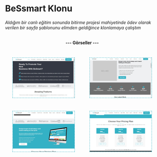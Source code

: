 # BeSsmart Klonu
###### Aldığım bir canlı eğitim sonunda bitirme projesi mahiyetinde ödev olarak verilen bir sayfa şablonunu elimden geldiğince klonlamaya çalıştım 
<style>
    .container{
        display:flex;
        flex-direciton:column;
        flex-wrap:wrap;
        height:350px;
        justify-content:space-around;align-content:space-around;
    }
    img{
        width:40%;
        border:1px dashed #34b1c4
    }

    

</style>
<h4 class='deneme' style='text-align:center;'>--- Görseller ---</h4>
<div align="center">
    <div class ='container'>
        <img src="./assets/readme/gorsel1.jpg" />
        <img src="./assets/readme/gorsel2.jpg" />
        <img src="./assets/readme/gorsel3.jpg" />
        <img src="./assets/readme/gorsel4.jpg" />
    </div>
</div>

